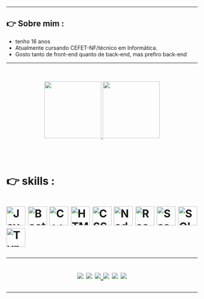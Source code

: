 <hr> 
 <h2>  👉 Sobre mim :  </h2>

 <ul>
 <li>tenho 16 anos  </li>
 <li>Atualmente cursando CEFET-NF/técnico em Informática.</li>
 <li> Gosto tanto de front-end quanto de back-end, mas prefiro back-end </li>
 
 </ul>

<hr>
<br>
<br>
<div align="center">
  <a href="https://github.com/JoaoPedroSarmento">
  <img height="150px" src="https://github-readme-stats.vercel.app/api?username=joaosarmento12345&show_icons=true&theme=chartreuse-dark&include_all_commits=true&count_private=true"/>
  <img height="150px" src="https://github-readme-stats.vercel.app/api/top-langs/?username=joaosarmento12345&layout=compact&langs_count=7&theme=chartreuse-dark"/>
    <br> <br>
  
</a>
</div>
<br>
<br>

<h1>  👉 skills :  <h1> 
<img alt= "JavaScript" width = "50px" src="https://joaopedrosarmento.github.io/img/arquivo-js.png">
<img alt= "Bootstrap" width = "50px" src="https://JoaoPedroSarmento.github.io/img/bootstrap.png">
<img alt= "C++" width = "50px" src="https://JoaoPedroSarmento.github.io/img/c-.png">
<img alt= "HTML" width = "50px" src="https://JoaoPedroSarmento.github.io/img/html-5.png">
<img alt= "CSS" width = "50px" src="https://JoaoPedroSarmento.github.io/img/css-3.png">
<img alt= "Nodejs" width = "50px" src="https://JoaoPedroSarmento.github.io/img/nodejs.png">
<img alt= "React" width = "50px" src="https://JoaoPedroSarmento.github.io/img/react.png">
<img alt= "Sass" width = "50px" src="https://JoaoPedroSarmento.github.io/img/sass.png">
<img alt= "SQL" width = "50px" src="https://JoaoPedroSarmento.github.io/img/sql-server.png">
<img alt= "Typescript" width = "50px" src="https://JoaoPedroSarmento.github.io/img/typescript.png">

<br>
<hr>



  
<div align="center" > 
  <a href="#" target="_blank"><img src="https://img.shields.io/badge/YouTube-FF0000?style=for-the-badge&logo=youtube&logoColor=white" target="_blank"></a>
  <a href="https://www.instagram.com/jp_._._1/" target="_blank"><img src="https://img.shields.io/badge/-Instagram-%23E4405F?style=for-the-badge&logo=instagram&logoColor=white" target="_blank"></a>
 	<a href="https://github.com/JoaoPedroSarmento"><Img src="https://img.shields.io/badge/GitHub-100000?style=for-the-badge&logo=github&logoColor=white"</a>
 <a href="https://discord.gg/tbgRTVg9" target="_blank"><img src="https://img.shields.io/badge/Discord-7289DA?style=for-the-badge&logo=discord&logoColor=white" target="_blank"></a> 
  <a href ="#"><img src="https://img.shields.io/badge/-Gmail-%23333?style=for-the-badge&logo=gmail&logoColor=white" target="_blank"></a>
  <a href="#" target="_blank"><img src="https://img.shields.io/badge/-LinkedIn-%230077B5?style=for-the-badge&logo=linkedin&logoColor=white" target="_blank"></a> 

 
 
</div>
<hr>
